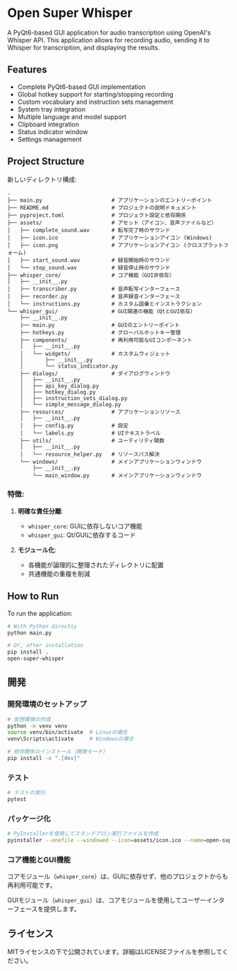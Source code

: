 # Open Super Whisper

A PyQt6-based GUI application for audio transcription using OpenAI's Whisper API. This application allows for recording audio, sending it to Whisper for transcription, and displaying the results.

## Features

- Complete PyQt6-based GUI implementation 
- Global hotkey support for starting/stopping recording
- Custom vocabulary and instruction sets management
- System tray integration
- Multiple language and model support
- Clipboard integration
- Status indicator window
- Settings management

## Project Structure

新しいディレクトリ構成:

```
.
├── main.py                      # アプリケーションのエントリーポイント
├── README.md                    # プロジェクトの説明ドキュメント
├── pyproject.toml               # プロジェクト設定と依存関係
├── assets/                      # アセット（アイコン、音声ファイルなど）
│   ├── complete_sound.wav       # 転写完了時のサウンド
│   ├── icon.ico                 # アプリケーションアイコン (Windows)
│   ├── icon.png                 # アプリケーションアイコン (クロスプラットフォーム)
│   ├── start_sound.wav          # 録音開始時のサウンド
│   └── stop_sound.wav           # 録音停止時のサウンド
├── whisper_core/                # コア機能（GUI非依存）
│   ├── __init__.py
│   ├── transcriber.py           # 音声転写インターフェース
│   ├── recorder.py              # 音声録音インターフェース
│   └── instructions.py          # カスタム語彙とインストラクション
└── whisper_gui/                 # GUI関連の機能（QtとGUI依存）
    ├── __init__.py
    ├── main.py                  # GUIのエントリーポイント
    ├── hotkeys.py               # グローバルホットキー管理
    ├── components/              # 再利用可能なUIコンポーネント
    │   ├── __init__.py
    │   └── widgets/             # カスタムウィジェット
    │       ├── __init__.py
    │       └── status_indicator.py
    ├── dialogs/                 # ダイアログウィンドウ
    │   ├── __init__.py
    │   ├── api_key_dialog.py
    │   ├── hotkey_dialog.py
    │   ├── instruction_sets_dialog.py
    │   └── simple_message_dialog.py
    ├── resources/               # アプリケーションリソース
    │   ├── __init__.py
    │   ├── config.py            # 設定
    │   └── labels.py            # UIテキストラベル
    ├── utils/                   # ユーティリティ関数
    │   ├── __init__.py
    │   └── resource_helper.py   # リソースパス解決
    └── windows/                 # メインアプリケーションウィンドウ
        ├── __init__.py
        └── main_window.py       # メインアプリケーションウィンドウ
```

### 特徴:

1. **明確な責任分離**:
   - `whisper_core`: GUIに依存しないコア機能
   - `whisper_gui`: Qt/GUIに依存するコード

2. **モジュール化**:
   - 各機能が論理的に整理されたディレクトリに配置
   - 共通機能の重複を削減

## How to Run

To run the application:

```bash
# With Python directly
python main.py

# Or, after installation
pip install .
open-super-whisper
```

## 開発

### 開発環境のセットアップ

```bash
# 仮想環境の作成
python -m venv venv
source venv/bin/activate  # Linuxの場合
venv\Scripts\activate     # Windowsの場合

# 依存関係のインストール（開発モード）
pip install -e ".[dev]"
```

### テスト

```bash
# テストの実行
pytest
```

### パッケージ化

```bash
# PyInstallerを使用してスタンドアロン実行ファイルを作成
pyinstaller --onefile --windowed --icon=assets/icon.ico --name=open-super-whisper main.py
```

### コア機能とGUI機能

コアモジュール（`whisper_core`）は、GUIに依存せず、他のプロジェクトからも再利用可能です。

GUIモジュール（`whisper_gui`）は、コアモジュールを使用してユーザーインターフェースを提供します。

## ライセンス

MITライセンスの下で公開されています。詳細はLICENSEファイルを参照してください。
